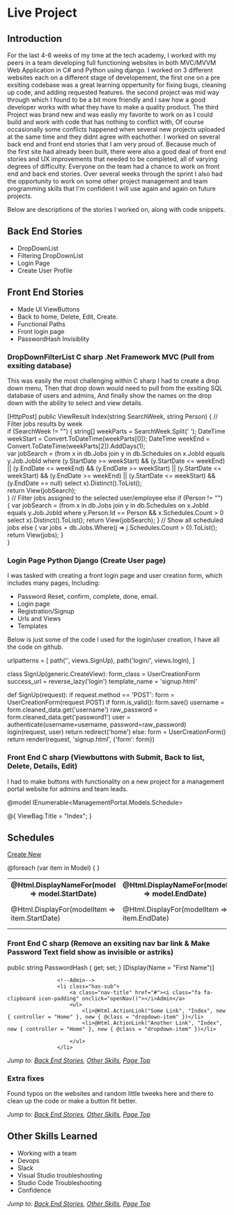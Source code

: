 # Live Project

## Introduction
For the last 4-6 weeks of my time at the tech academy, I worked with my peers in a team developing full functioning websites in both MVC/MVVM Web Application in C# and Python using django. I worked on 3 different websites each on a different stage of developement, the first one on a pre exsiting codebase was a great learning oppertunity for fixing bugs, cleaning up code, and adding requested features.
the second project was mid way through which I found to be a bit more friendly and I saw how a good developer works with what they have to make a quality product. The third Project was brand new and was easliy my favorite to work on as I could build and work with code that has nothing to conflict with, Of course occasionally some conflicts happened when several new projects uploaded at the same time and they didnt agree with eachother. I worked on several back end and front end stories that I am very proud of. Because much of the first site had already been built, there were also a good deal of front end stories and UX improvements that needed to be completed, all of varying degrees of difficulty. Everyone on the team had a chance to work on front end and back end stories. Over several weeks through the sprint I also had the opportunity to work on some other project management and team programming skills that I'm confident I will use again and again on future projects.

Below are descriptions of the stories I worked on, along with code snippets.

## Back End Stories
* DropDownList
* Filtering DropDownList
* Login Page
* Create User Profile
## Front End Stories
* Made UI ViewButtons
* Back to home, Delete, Edit, Create.
* Functional Paths
* Front login page
* PasswordHash Invisiblity


### DropDownFilterList C sharp .Net Framework MVC (Pull from exsiting database)
This was easily the most challenging within C sharp I had to create a drop down menu,
Then that drop down would need to pull from the exsiting SQL database of users and admins,
And finally show the names on the drop down with the ability to select and view details.

   [HttpPost]
        public ViewResult Index(string SearchWeek, string Person)
        {   // Filter jobs results by week  
            if (SearchWeek != "")
            {
                string[] weekParts = SearchWeek.Split(' ');
                DateTime weekStart = Convert.ToDateTime(weekParts[0]);
                DateTime weekEnd = Convert.ToDateTime(weekParts[2]).AddDays(1);               
                var jobSearch = (from x in db.Jobs join y in db.Schedules on x.JobId equals y.Job.JobId
                                 where (y.StartDate >= weekStart) && (y.StartDate <= weekEnd)
                                 || (y.EndDate <= weekEnd) && (y.EndDate >= weekStart)
                                 || (y.StartDate <= weekStart) && (y.EndDate >= weekEnd)
                                 || (y.StartDate <= weekStart) && (y.EndDate == null)
                                 select x).Distinct().ToList();                
                return View(jobSearch);          
            }
            // Filter jobs assigned to the selected user/employee
            else if (Person != "")
            {
                var jobSearch = (from x in db.Jobs
                                 join y in db.Schedules on x.JobId equals y.Job.JobId
                                 where y.Person.Id == Person && x.Schedules.Count > 0
                                 select x).Distinct().ToList();
                return View(jobSearch);
            }
            // Show all scheduled jobs
            else
            {
                var jobs = db.Jobs.Where(j => j.Schedules.Count > 0).ToList();
                return View(jobs);
            }                                 
        }

 
 ### Login Page Python Django (Create User page)
I was tasked with creating a front login page and user creation form, which includes many pages, Including:
* Password Reset, confirm, complete, done, email.
* Login page
* Registration/Signup
* Urls and Views
* Templates

Below is just some of the code I used for the login/user creation, I have all the code on github.

urlpatterns = [
    path('', views.SignUp),
    path('login/', views.login),
]

class SignUp(generic.CreateView):
    form_class = UserCreationForm
    success_url = reverse_lazy('login')
    template_name = 'signup.html'
    

def SignUp(request):
    if request.method == 'POST':
        form = UserCreationForm(request.POST)
        if form.is_valid():
            form.save()
            username = form.cleaned_data.get('username')
            raw_password = form.cleaned_data.get('password1')
            user = authenticate(username=username, password=raw_password)
            login(request, user)
            return redirect('home')
    else:
        form = UserCreationForm()
    return render(request, 'signup.html', {'form': form})

### Front End C sharp (Viewbuttons with Submit, Back to list, Delete, Details, Edit)
I had to make buttons with functionality on a new project for a management portal website for admins and team leads.

@model IEnumerable<ManagementPortal.Models.Schedule>

@{
    ViewBag.Title = "Index";
}

<h2>Schedules</h2>

<p>
    <a type="button" class="btn btn-sm btn-primary" href="@Url.Action("Create")">
        <i class="fa fa-plus-square"></i> Create New
    </a>   
</p>
<table class="table table-striped table-bg table-hover">
    <tr>
        <th scope="col">
            @Html.DisplayNameFor(model => model.StartDate)
        </th>
        <th scope="col">
            @Html.DisplayNameFor(model => model.EndDate)
        </th>
        <th scope="col"></th>
    </tr>
@foreach (var item in Model) {
    <tr scope="row">
        <td>
            @Html.DisplayFor(modelItem => item.StartDate)
        </td>
        <td>
            @Html.DisplayFor(modelItem => item.EndDate)
        </td>
        <td class="text-right">
            <a type="button" class="btn btn-sm btn-primary" href="@Url.Action("Edit", new { id = item.ScheduleId })">
                <span>
                    <i class="fa fa-pencil"></i> Edit
                </span>
            </a>
            <a type="button" class="btn btn-sm btn-primary" href="@Url.Action("Details", new { id = item.ScheduleId })">
                <span>
                    <i class="fa fa-list"></i> Details
                </span>
            </a>
            <a type="button" class="btn btn-sm btn-primary" href="@Url.Action("Delete", new { id = item.ScheduleId })">
                <span>
                    <i class="fa fa-trash"></i> Delete
                </span>
            </a>
        </td>
    </tr>
}

</table>



### Front End C sharp (Remove an exsiting nav bar link & Make Password Text field show as invisible or astriks)

 public string PasswordHash { get; set; }
 [Display(Name = "First Name")]

                    <!--Admin-->
                    <li class="has-sub">
                        <a class="nav-title" href="#"><i class="fa fa-clipboard icon-padding" onclick="openNav()"></i>Admin</a>
                        <ul>
                            <li>@Html.ActionLink("Some Link", "Index", new { controller = "Home" }, new { @class = "dropdown-item" })</li>
                            <li>@Html.ActionLink("Another Link", "Index", new { controller = "Home" }, new { @class = "dropdown-item" })</li>

                        </ul>
                    </li>

*Jump to: [Back End Stories](#back-end-stories), [Other Skills](#other-skills-learned), [Page Top](#live-project)*



### Extra fixes
Found typos on the websites and random little tweeks here and there to clean up the code or make a button fit better.



*Jump to: [Back End Stories](#back-end-stories), [Other Skills](#other-skills-learned), [Page Top](#live-project)*

## Other Skills Learned
* Working with a team
* Devops
* Slack
* Visual Studio troubleshooting
* Studio Code Troubleshooting
* Confidence
   
  
  
*Jump to: [Back End Stories](#back-end-stories), [Other Skills](#other-skills-learned), [Page Top](#live-project)*
